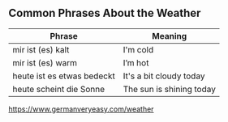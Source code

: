 ## Common Phrases About the Weather

| Phrase                     | Meaning                  |
| -------------------------- | ------------------------ |
| mir ist (es) kalt          | I'm cold                 |
| mir ist (es) warm          | I’m hot                  |
| heute ist es etwas bedeckt | It's a bit cloudy today  |
| heute scheint die Sonne    | The sun is shining today |



https://www.germanveryeasy.com/weather